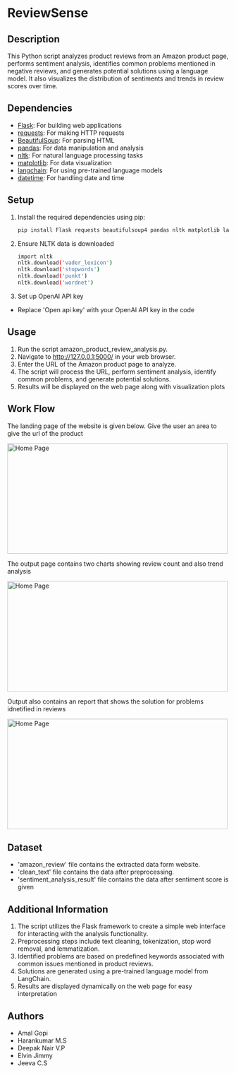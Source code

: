 # ReviewSense

## Description
This Python script analyzes product reviews from an Amazon product page, performs sentiment analysis, identifies common problems mentioned in negative reviews, and generates potential solutions using a language model. It also visualizes the distribution of sentiments and trends in review scores over time.

## Dependencies
- [Flask](https://palletsprojects.com/p/flask/): For building web applications
- [requests](https://pypi.org/project/requests/): For making HTTP requests
- [BeautifulSoup](https://pypi.org/project/beautifulsoup4/): For parsing HTML
- [pandas](https://pypi.org/project/pandas/): For data manipulation and analysis
- [nltk](https://pypi.org/project/nltk/): For natural language processing tasks
- [matplotlib](https://pypi.org/project/matplotlib/): For data visualization
- [langchain](https://pypi.org/project/langchain/): For using pre-trained language models
- [datetime](https://docs.python.org/3/library/datetime.html): For handling date and time

## Setup
1. Install the required dependencies using pip:
   ```bash
   pip install Flask requests beautifulsoup4 pandas nltk matplotlib langchain
2. Ensure NLTK data is downloaded
   ```bash
   import nltk
   nltk.download('vader_lexicon')
   nltk.download('stopwords')
   nltk.download('punkt')
   nltk.download('wordnet')
3. Set up OpenAI API key
  - Replace 'Open api key' with your OpenAI API key in the code

## Usage
1. Run the script amazon_product_review_analysis.py.
2. Navigate to http://127.0.0.1:5000/ in your web browser.
3. Enter the URL of the Amazon product page to analyze.
4. The script will process the URL, perform sentiment analysis, identify common problems, and generate potential solutions.
5. Results will be displayed on the web page along with visualization plots

## Work Flow

The landing page of the website is given below. Give the user an area to give the url of the product

<img src="images/firstpage.jpg" alt="Home Page" width="500" height="250">

The output page contains two charts showing review count and also trend analysis

<img src="images/outputchart.jpg" alt="Home Page" width="500" height="250">

Output also contains an report that shows the solution for problems idnetified in reviews

<img src="images/outputreport.jpg" alt="Home Page" width="500" height="250">


## Dataset

- 'amazon_review' file contains the extracted data form website.
- 'clean_text' file contains the data after preprocessing.
- 'sentiment_analysis_result' file contains the data after sentiment score is given

## Additional Information
1. The script utilizes the Flask framework to create a simple web interface for interacting with the analysis functionality.
2. Preprocessing steps include text cleaning, tokenization, stop word removal, and lemmatization.
3. Identified problems are based on predefined keywords associated with common issues mentioned in product reviews.
4. Solutions are generated using a pre-trained language model from LangChain.
5. Results are displayed dynamically on the web page for easy interpretation

## Authors
- Amal Gopi
- Harankumar M.S
- Deepak Nair V.P
- Elvin Jimmy
- Jeeva C.S
   

